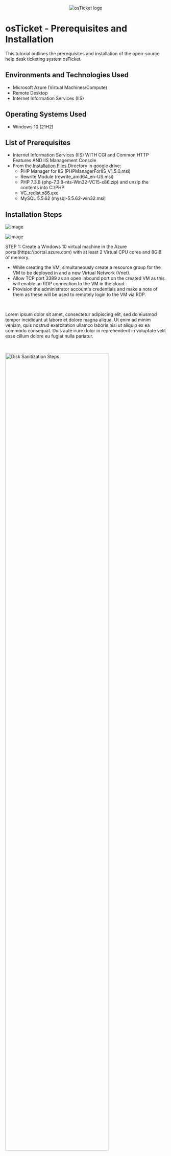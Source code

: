 <p align="center">
<img src="https://i.imgur.com/Clzj7Xs.png" alt="osTicket logo"/>
</p>

<h1>osTicket - Prerequisites and Installation</h1>
This tutorial outlines the prerequisites and installation of the open-source help desk ticketing system osTicket.<br />

<h2>Environments and Technologies Used</h2>

- Microsoft Azure (Virtual Machines/Compute)
- Remote Desktop
- Internet Information Services (IIS)

<h2>Operating Systems Used </h2>

- Windows 10</b> (21H2)

<h2>List of Prerequisites</h2>

- Internet Information Services (IIS) WITH CGI and Common HTTP Features AND IIS Management Console
- From the [Installation Files](https://drive.google.com/drive/u/2/folders/1APMfNyfNzcxZC6EzdaNfdZsUwxWYChf6) Directory in google drive:
  - PHP Manager for IIS (PHPManagerForIIS_V1.5.0.msi)
  - Rewrite Module (rewrite_amd64_en-US.msi)
  - PHP 7.3.8 (php-7.3.8-nts-Win32-VC15-x86.zip) and unzip the contents into C:\PHP  
  - VC_redist.x86.exe
  - MySQL 5.5.62 (mysql-5.5.62-win32.msi)

<h2>Installation Steps</h2>

![image](https://github.com/user-attachments/assets/b26d7191-b638-462a-b96e-ab19c59c4b74)

<p>
<![image](https://github.com/user-attachments/assets/129f600e-d460-4ff3-93ae-76bce031b2a1)

  ![image](https://github.com/user-attachments/assets/8ed0666f-fbb9-406b-b388-c15fc2dd38b5)


>
</p>
<p>
  STEP 1: Create a Windows 10 virtual machine in the Azure portal(https://portal.azure.com) with at least 2 Virtual CPU cores and 8GiB of memory.
 
  - While creating the VM, simultaneously create a resource group for the VM to be deployed in and a new Virtual Network (Vnet).
  - Allow TCP port 3389 as an open inbound port on the created VM as this will enable an RDP connection to the VM in the cloud.
  - Provision the administrator account's credentials and make a note of them as these will be used to remotely login to the VM via RDP.
</p>
<br />

<p>
<![image](https://github.com/user-attachments/assets/bbc21d3c-716d-4b92-8d0f-53e3cb65dfb0)
/>
</p>
<p>
Lorem ipsum dolor sit amet, consectetur adipiscing elit, sed do eiusmod tempor incididunt ut labore et dolore magna aliqua. Ut enim ad minim veniam, quis nostrud exercitation ullamco laboris nisi ut aliquip ex ea commodo consequat. Duis aute irure dolor in reprehenderit in voluptate velit esse cillum dolore eu fugiat nulla pariatur.
</p>
<br />

<p>
<img src="https://i.imgur.com/DJmEXEB.png" height="80%" width="80%" alt="Disk Sanitization Steps"/>
</p>
<p>
Lorem ipsum dolor sit amet, consectetur adipiscing elit, sed do eiusmod tempor incididunt ut labore et dolore magna aliqua. Ut enim ad minim veniam, quis nostrud exercitation ullamco laboris nisi ut aliquip ex ea commodo consequat. Duis aute irure dolor in reprehenderit in voluptate velit esse cillum dolore eu fugiat nulla pariatur.
</p>
<br />
